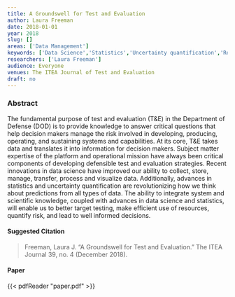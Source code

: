 ```yaml
---
title: A Groundswell for Test and Evaluation
author: Laura Freeman
date: 2018-01-01
year: 2018
slug: []
areas: ['Data Management']
keywords: ['Data Science','Statistics','Uncertainty quantification','Reform test and evaluation']
researchers: ['Laura Freeman']
audience: Everyone
venues: The ITEA Journal of Test and Evaluation
draft: no
---
```




### Abstract
The fundamental purpose of test and evaluation (T&E) in the Department of Defense (DOD) is to provide knowledge to answer critical questions that help decision makers manage the risk involved in developing, producing, operating, and sustaining systems and capabilities. At its core, T&E takes data and translates it into information for decision makers. Subject matter expertise of the platform and operational mission have always been critical components of developing defensible test and evaluation strategies. Recent innovations in data science have improved our ability to collect, store, manage, transfer, process and visualize data. Additionally, advances in statistics and uncertainty quantification are revolutionizing how we think about predictions from all types of data. The ability to integrate system and scientific knowledge, coupled with advances in data science and statistics, will enable us to better target testing, make efficient use of resources, quantify risk, and lead to well informed decisions.

#### Suggested Citation
> Freeman, Laura J. “A Groundswell for Test and Evaluation.” The ITEA Journal 39, no. 4 (December 2018).



#### Paper
{{< pdfReader "paper.pdf" >}}


